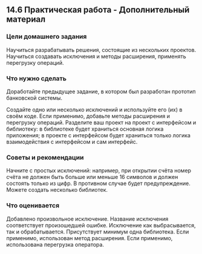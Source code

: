 ## 14.6 Практическая работа - Дополнительный материал
### Цели домашнего задания
Научиться разрабатывать решения, состоящие из нескольких проектов.
Научиться создавать исключения и методы расширения, применять перегрузку операций.

### Что нужно сделать
Доработайте предыдущее задание, в котором был разработан прототип банковской системы.

Создайте одно или несколько исключений и используйте его (их) в своём коде.
Если применимо, добавьте методы расширения и перегрузку операций.
Разделите ваш проект на проект с интерфейсом и библиотеку:
в библиотеке будет храниться основная логика приложения; 
в проекте с интерфейсом будет храниться только логика взаимодействия с интерфейсом и сам интерфейс.

### Советы и рекомендации
Начните с простых исключений: например, при открытии счёта номер счёта не должен быть больше или меньше 16 символов и должен состоять только из цифр. В противном случае будет предупреждение.
Можете создать несколько библиотек.


### Что оценивается
Добавлено произвольное исключение.
Название исключения соответствует произошедшей ошибке.
Исключение как выбрасывается, так и обрабатывается.
Присутствует минимум одна библиотека.
Если применимо, использован метод расширения.
Если применимо, использована перегрузка оператора.
